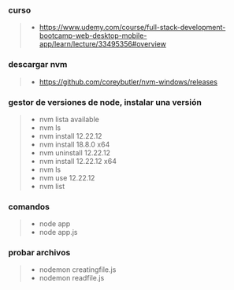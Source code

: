 ### curso
>- https://www.udemy.com/course/full-stack-development-bootcamp-web-desktop-mobile-app/learn/lecture/33495356#overview

### descargar nvm
>- https://github.com/coreybutler/nvm-windows/releases

### gestor de versiones de node, instalar una versión
>- nvm lista available
>- nvm ls
>- nvm install 12.22.12
>- nvm install 18.8.0 x64
>- nvm uninstall 12.22.12
>- nvm install 12.22.12 x64
>- nvm ls
>- nvm use 12.22.12
>- nvm list

### comandos
>- node app
>- node app.js

### probar archivos
>- nodemon creatingfile.js
>- nodemon readfile.js